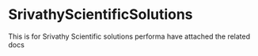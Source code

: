 # SrivathyScientificSolutions
This is for Srivathy Scientific solutions performa
have attached the related docs

